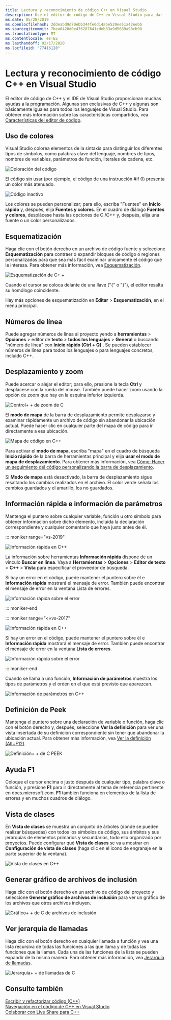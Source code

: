 ```yaml
---
title: Lectura y reconocimiento de código C++ en Visual Studio
description: Use el editor de código de C++ en Visual Studio para dar formato al código y entenderlo.
ms.date: 05/28/2019
ms.openlocfilehash: 2ddeabd9d70ebb344fe6d14abe520ee51a42eebb
ms.sourcegitcommit: 7bea0420d0e476287641edeb33a9d5689a98cb98
ms.translationtype: MT
ms.contentlocale: es-ES
ms.lasthandoff: 02/17/2020
ms.locfileid: "77416128"
---
```

# <a name="read-and-understand-c-code-in-visual-studio"></a>Lectura y reconocimiento de código C++ en Visual Studio

El editor de código de C++ y el IDE de Visual Studio proporcionan muchas ayudas a la programación. Algunas son exclusivas de C++ y algunas son básicamente iguales para todos los lenguajes de Visual Studio. Para obtener más información sobre las características compartidos, vea [Características del editor de código](/visualstudio/ide/writing-code-in-the-code-and-text-editor).  

## <a name="colorization"></a>Uso de colores

Visual Studio colorea elementos de la sintaxis para distinguir los diferentes tipos de símbolos, como palabras clave del lenguaje, nombres de tipos, nombres de variables, parámetros de función, literales de cadena, etc.

![Coloración del código](../ide/media/code-outline-colorization.png "C++coloración")

El código sin usar (por ejemplo, el código de una instrucción #if 0) presenta un color más atenuado.

![Código inactivo](../ide/media/inactive-code-cpp.png "C++Código inactivo")

Los colores se pueden personalizar; para ello, escriba "Fuentes" en **Inicio rápido** y, después, elija **Fuentes y colores**. En el cuadro de diálogo **Fuentes y colores**, desplácese hasta las opciones de C /C++ y, después, elija una fuente o un color personalizados.

## <a name="outlining"></a>Esquematización

Haga clic con el botón derecho en un archivo de código fuente y seleccione **Esquematización** para contraer o expandir bloques de código o regiones personalizadas para que sea más fácil examinar únicamente el código que le interesa. Para obtener más información, vea [Esquematización](/visualstudio/ide/outlining).

![Esquematización de C&#43; &#43;](../ide/media/vs2015_cpp_outlining.png "Esquematización")

Cuando el cursor se coloca delante de una llave ("{" o "}"), el editor resalta su homólogo coincidente.

Hay más opciones de esquematización en **Editar** > **Esquematización**, en el menú principal.

## <a name="line-numbers"></a>Números de línea

Puede agregar números de línea al proyecto yendo a **herramientas** > **Opciones** > editor de **texto** > **todos los lenguajes** > **General** o buscando "número de línea" con **Inicio rápido (Ctrl + Q)** . Se pueden establecer números de línea para todos los lenguajes o para lenguajes concretos, incluido C++.

## <a name="scroll-and-zoom"></a>Desplazamiento y zoom

Puede acercar o alejar el editor; para ello, presione la tecla **Ctrl** y desplácese con la rueda del mouse. También puede hacer zoom usando la opción de zoom que hay en la esquina inferior izquierda.

![Control&#43; &#43; de zoom de C](../ide/media/zoom-control.png "Control de zoom")

El **modo de mapa** de la barra de desplazamiento permite desplazarse y examinar rápidamente un archivo de código sin abandonar la ubicación actual. Puede hacer clic en cualquier parte del mapa de código para ir directamente a esa ubicación.

![Mapa de código en C&#43;&#43;](../ide/media/vs2015-cpp-code-map.png "Mapa de código")

Para activar el **modo de mapa**, escriba "mapa" en el cuadro de búsqueda **Inicio rápido** de la barra de herramientas principal y elija **usar el modo de mapa de desplazamiento**. Para obtener más información, vea [Cómo: Hacer un seguimiento del código personalizando la barra de desplazamiento](/visualstudio/ide/how-to-track-your-code-by-customizing-the-scrollbar).

Si **Modo de mapa** está desactivado, la barra de desplazamiento sigue resaltando los cambios realizados en el archivo. El color verde señala los cambios guardados y el amarillo, los no guardados.

## <a name="quick-info-and-parameter-info"></a>Información rápida e información de parámetros

Mantenga el puntero sobre cualquier variable, función u otro símbolo para obtener información sobre dicho elemento, incluida la declaración correspondiente y cualquier comentario que haya justo antes de él.

::: moniker range="vs-2019"

![Información rápida en C&#43;&#43;](../ide/media/quick-info-vs2019.png "Información rápida")

La información sobre herramientas **Información rápida** dispone de un vínculo **Buscar en línea**. Vaya a **Herramientas** > **Opciones** > **Editor de texto** > **C++**  > **Vista** para especificar el proveedor de búsqueda. 

Si hay un error en el código, puede mantener el puntero sobre él e **Información rápida** mostrará el mensaje de error. También puede encontrar el mensaje de error en la ventana Lista de errores.

![Información rápida sobre el error](../ide/media/quickinfo-on-error.png "Información rápida sobre el error")

::: moniker-end

::: moniker range="<=vs-2017"

![Información rápida en C&#43;&#43;](../ide/media/quick-info.png "Información rápida")

Si hay un error en el código, puede mantener el puntero sobre él e **Información rápida** mostrará el mensaje de error. También puede encontrar el mensaje de error en la ventana **Lista de errores**.

![Información rápida sobre el error](../ide/media/quickinfo-on-error.png "Información rápida sobre el error")

::: moniker-end

Cuando se llama a una función, **Información de parámetros** muestra los tipos de parámetros y el orden en el que está previsto que aparezcan.

![Información de parámetros en C&#43;&#43;](../ide/media/parameter-info.png "Información de parámetros")

## <a name="peek-definition"></a>Definición de Peek

Mantenga el puntero sobre una declaración de variable o función, haga clic con el botón derecho y, después, seleccione **Ver la definición** para ver una vista insertada de su definición correspondiente sin tener que abandonar la ubicación actual. Para obtener más información, vea [Ver la definición (Alt+F12)](/visualstudio/ide/how-to-view-and-edit-code-by-using-peek-definition-alt-plus-f12).

![Definición&#43; &#43; de C PEEK](../ide/media/vs2015_cpp_peek_definition.png "vs2015_cpp_peek_definition")

##  <a name="f1-help"></a>Ayuda F1

Coloque el cursor encima o justo después de cualquier tipo, palabra clave o función, y presione **F1** para ir directamente al tema de referencia pertinente en docs.microsoft.com. **F1** también funciona en elementos de la lista de errores y en muchos cuadros de diálogo.

## <a name="class-view"></a>Vista de clases

En **Vista de clases** se muestra un conjunto de árboles (donde se pueden realizar búsquedas) con todos los símbolos de código, sus ámbitos y sus jerarquías de elementos primarios y secundarios, todo ello organizado por proyectos. Puede configurar qué **Vista de clases** se va a mostrar en **Configuración de vista de clases** (haga clic en el icono de engranaje en la parte superior de la ventana).

![Vista de clases en C&#43;&#43;](../ide/media/class-view.png "Vista de clases")

## <a name="generate-graph-of-include-files"></a>Generar gráfico de archivos de inclusión

Haga clic con el botón derecho en un archivo de código del proyecto y seleccione **Generar gráfico de archivos de inclusión** para ver un gráfico de los archivos que otros archivos incluyen.

![Gráfico&#43; &#43; de C de archivos de inclusión](../ide/media/vs2015_cpp_include_graph.png "vs2015_cpp_include_graph")

## <a name="view-call-hierarchy"></a>Ver jerarquía de llamadas

Haga clic con el botón derecho en cualquier llamada a función y vea una lista recursiva de todas las funciones a las que llama y de todas las funciones que la llaman. Cada una de las funciones de la lista se pueden expandir de la misma manera. Para obtener más información, vea [Jerarquía de llamadas](/visualstudio/ide/reference/call-hierarchy).

![Jerarquía&#43; &#43; de llamadas de C](../ide/media/vs2015_cpp_call_hierarchy.png "vs2015_cpp_call_hierarchy")

## <a name="see-also"></a>Consulte también

[Escribir y refactorizar código (C++)](writing-and-refactoring-code-cpp.md)</br>
[Navegación en el código de C++ en Visual Studio](navigate-code-cpp.md)</br>
[Colaborar con Live Share para C++](live-share-cpp.md)

